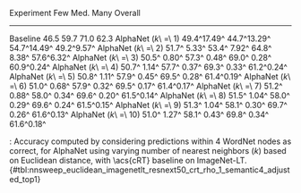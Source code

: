 Experiment                     Few         Med.         Many     Overall
---------------------  -----------  -----------  -----------  ----------
Baseline                      46.5         59.7         71.0        62.3
AlphaNet (_k_\ =\ 1)   49.4^17.49^  44.7^13.29^  54.7^14.49^  49.2^9.57^
AlphaNet (_k_\ =\ 2)   51.7^ 5.33^  53.4^ 7.92^  64.8^ 8.38^  57.6^6.32^
AlphaNet (_k_\ =\ 3)   50.5^ 0.80^  57.3^ 0.48^  69.0^ 0.28^  60.9^0.24^
AlphaNet (_k_\ =\ 4)   50.7^ 1.14^  57.7^ 0.37^  69.3^ 0.33^  61.2^0.24^
AlphaNet (_k_\ =\ 5)   50.8^ 1.11^  57.9^ 0.45^  69.5^ 0.28^  61.4^0.19^
AlphaNet (_k_\ =\ 6)   51.0^ 0.68^  57.9^ 0.32^  69.5^ 0.17^  61.4^0.17^
AlphaNet (_k_\ =\ 7)   51.2^ 0.88^  58.0^ 0.34^  69.6^ 0.20^  61.5^0.14^
AlphaNet (_k_\ =\ 8)   51.5^ 1.04^  58.0^ 0.29^  69.6^ 0.24^  61.5^0.15^
AlphaNet (_k_\ =\ 9)   51.3^ 1.04^  58.1^ 0.30^  69.7^ 0.26^  61.6^0.13^
AlphaNet (_k_\ =\ 10)  51.0^ 1.27^  58.1^ 0.43^  69.8^ 0.34^  61.6^0.18^

: Accuracy computed by considering predictions within 4 WordNet nodes as correct, for AlphaNet using varying number of nearest neighbors (_k_) based on Euclidean distance, with \acs{cRT} baseline on ImageNet-LT. {#tbl:nnsweep_euclidean_imagenetlt_resnext50_crt_rho_1_semantic4_adjusted_top1}
